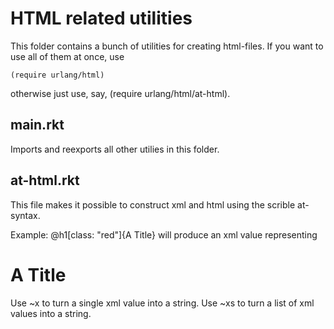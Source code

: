 HTML related utilities
======================

This folder contains a bunch of utilities for creating html-files.
If you want to use all of them at once, use

    (require urlang/html)

otherwise just use, say, (require urlang/html/at-html).

main.rkt
--------
Imports and reexports all other utilies in this folder.

at-html.rkt
-----------
This file makes it possible to construct xml and html
using the scrible at-syntax.

Example:    @h1[class: "red"]{A Title}
         will produce an xml value representing
            <h1 class="red">A Title</h1>

Use ~x  to turn a single  xml value  into a string.
Use ~xs to turn a list of xml values into a string.

